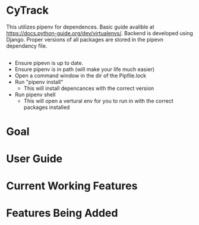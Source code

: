 # CyTrack
This utilizes pipenv for dependences. Basic guide avalible at https://docs.python-guide.org/dev/virtualenvs/. Backend is developed using Django. Proper versions of all packages are stored in the pipevn dependancy file.

##
* Ensure pipevn is up to date.
* Ensure pipenv is in path (will make your life much easier)
* Open a command window in the dir of the Pipfile.lock
* Run "pipenv install"
	* This will install depencances with the correct version
* Run pipenv shell
	* This will open a vertural env for you to run in with the correct packages installed

# Goal

# User Guide

# Current Working Features

# Features Being Added


